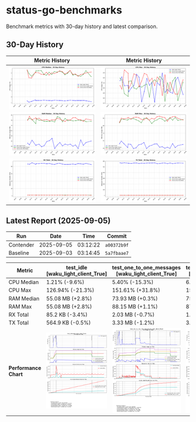# status-go-benchmarks

Benchmark metrics with 30-day history and latest comparison.

## 30-Day History

| Metric History                                         | Metric History                                     |
|--------------------------------------------------------|----------------------------------------------------|
| ![cpu_median_history.png](docs/cpu_median_history.png) | ![cpu_max_history.png](docs/cpu_max_history.png)   |
| ![ram_median_history.png](docs/ram_median_history.png) | ![ram_max_history.png](docs/ram_max_history.png)   |
| ![rx_total_history.png](docs/rx_total_history.png)     | ![tx_total_history.png](docs/tx_total_history.png) |

## Latest Report (2025-09-05)

| Run       | Date       | Time     | Commit      |
|-----------|------------|----------|-------------|
| Contender | 2025-09-05 | 03:12:22 | `a00372b9f` |
| Baseline  | 2025-09-03 | 03:14:45 | `5a7fbaae7` |

| Metric                | test_idle<br>[waku_light_client_True]                                                                                            | test_one_to_one_messages<br>[waku_light_client_True]                                                                                                           | test_one_to_one_messages<br>[waku_light_client_False]                                                                                                            |
|-----------------------|----------------------------------------------------------------------------------------------------------------------------------|----------------------------------------------------------------------------------------------------------------------------------------------------------------|------------------------------------------------------------------------------------------------------------------------------------------------------------------|
| CPU Median            | 1.21% (-9.6%)                                                                                                                    | 5.40% (-15.3%)                                                                                                                                                 | 6.17% (+2.5%)                                                                                                                                                    |
| CPU Max               | 126.94% (-21.3%)                                                                                                                 | 151.61% (+31.8%)                                                                                                                                               | 156.26% (+22.3%)                                                                                                                                                 |
| RAM Median            | 55.08 MB (+2.8%)                                                                                                                 | 73.93 MB (+0.3%)                                                                                                                                               | 75.34 MB (-1.2%)                                                                                                                                                 |
| RAM Max               | 55.08 MB (+2.8%)                                                                                                                 | 88.15 MB (+1.1%)                                                                                                                                               | 87.71 MB (-2.4%)                                                                                                                                                 |
| RX Total              | 85.2 KB (-3.4%)                                                                                                                  | 2.03 MB (-0.7%)                                                                                                                                                | 1.64 MB (-20.2%)                                                                                                                                                 |
| TX Total              | 564.9 KB (-0.5%)                                                                                                                 | 3.33 MB (-1.2%)                                                                                                                                                | 3.65 MB (-3.9%)                                                                                                                                                  |
| **Performance Chart** | ![test_idle[waku_light_client_True]](benchmarks/20250905T031222_a00372b9f/test_idle[waku_light_client_True]-20250905-030509.png) | ![test_one_to_one_messages[waku_light_client_True]](benchmarks/20250905T031222_a00372b9f/test_one_to_one_messages[waku_light_client_True]-20250905-031133.png) | ![test_one_to_one_messages[waku_light_client_False]](benchmarks/20250905T031222_a00372b9f/test_one_to_one_messages[waku_light_client_False]-20250905-030820.png) |
